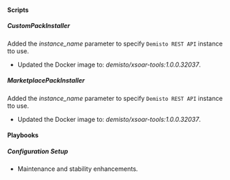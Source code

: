 
#### Scripts
##### CustomPackInstaller
Added the *instance_name* parameter to specify `Demisto REST API` instance tto use.
- Updated the Docker image to: *demisto/xsoar-tools:1.0.0.32037*.
##### MarketplacePackInstaller
Added the *instance_name* parameter to specify `Demisto REST API` instance tto use.
- Updated the Docker image to: *demisto/xsoar-tools:1.0.0.32037*.

#### Playbooks
##### Configuration Setup
- Maintenance and stability enhancements.